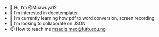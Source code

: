 - 👋 Hi, I’m @Muawuya12
- 👀 I’m interested in docxtemplater 
- 🌱 I’m currently learning how pdf to word conversion, screen recording 
- 💞️ I’m looking to collaborate on JSON
- 📫 How to reach me msadiq.mec@futb.edu.ng

<!---
Muawuya12/Muawuya12 is a ✨ special ✨ repository because its `README.md` (this file) appears on your GitHub profile.
You can click the Preview link to take a look at your changes.
--->
